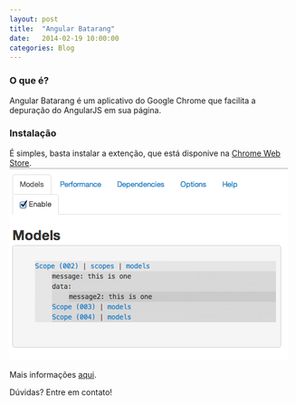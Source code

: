 ```yaml
---
layout: post
title:  "Angular Batarang"
date:   2014-02-19 10:00:00
categories: Blog
---
```


<h3>O que é?</h3>
Angular Batarang é um aplicativo do Google Chrome que facilita a depuração do AngularJS em sua página.

<h3>Instalação</h3>
É simples, basta instalar a extenção, que está disponive na <a href="https://chrome.google.com/webstore/detail/angularjs-batarang/ighdmehidhipcmcojjgiloacoafjmpfk" target="_blank">Chrome Web Store</a>.

<img src="/img/posts/angularBatarang.png" />

Mais informações <a href="https://github.com/angular/angularjs-batarang" target="_blank">aqui</a>.

Dúvidas? Entre em contato!
